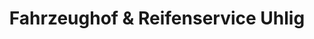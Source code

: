 ---
title: "Fahrzeughof & Reifenservice Uhlig"
url: /chemnitz/fahrzeughof-und-reifenservice-uhlig/
shop: Autoteile
---